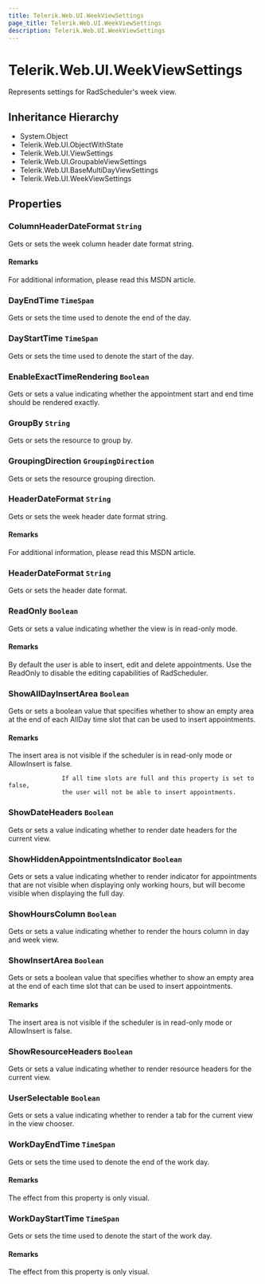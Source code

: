 ```yaml
---
title: Telerik.Web.UI.WeekViewSettings
page_title: Telerik.Web.UI.WeekViewSettings
description: Telerik.Web.UI.WeekViewSettings
---
```


# Telerik.Web.UI.WeekViewSettings

Represents settings for RadScheduler's week view.

## Inheritance Hierarchy

* System.Object
* Telerik.Web.UI.ObjectWithState
* Telerik.Web.UI.ViewSettings
* Telerik.Web.UI.GroupableViewSettings
* Telerik.Web.UI.BaseMultiDayViewSettings
* Telerik.Web.UI.WeekViewSettings

## Properties

###  ColumnHeaderDateFormat `String`

Gets or sets the week column header date format string.

#### Remarks
For additional information, please read this
            MSDN article.

###  DayEndTime `TimeSpan`

Gets or sets the time used to denote the end of the day.

###  DayStartTime `TimeSpan`

Gets or sets the time used to denote the start of the day.

###  EnableExactTimeRendering `Boolean`

Gets or sets a value indicating whether the appointment start and end time should be rendered exactly.

###  GroupBy `String`

Gets or sets the resource to group by.

###  GroupingDirection `GroupingDirection`

Gets or sets the resource grouping direction.

###  HeaderDateFormat `String`

Gets or sets the week header date format string.

#### Remarks
For additional information, please read this
            MSDN article.

###  HeaderDateFormat `String`

Gets or sets the header date format.

###  ReadOnly `Boolean`

Gets or sets a value indicating whether the view is in read-only mode.

#### Remarks
By default the user is able to insert, edit and delete appointments. Use the ReadOnly to disable the editing capabilities of RadScheduler.

###  ShowAllDayInsertArea `Boolean`

Gets or sets a boolean value that specifies whether to
                   show an empty area at the end of each AllDay time slot that can
                   be used to insert appointments.

#### Remarks
The insert area is not visible if the scheduler is in read-only mode or
                   AllowInsert is false.
                   
                   If all time slots are full and this property is set to false,
                   the user will not be able to insert appointments.

###  ShowDateHeaders `Boolean`

Gets or sets a value indicating whether to render date headers for the current view.

###  ShowHiddenAppointmentsIndicator `Boolean`

Gets or sets a value indicating whether to render indicator for appointments
            that are not visible when displaying only working hours, but will become visible when
            displaying the full day.

###  ShowHoursColumn `Boolean`

Gets or sets a value indicating whether to render the hours column in day and week view.

###  ShowInsertArea `Boolean`

Gets or sets a boolean value that specifies whether to
                   show an empty area at the end of each time slot that can
                   be used to insert appointments.

#### Remarks
The insert area is not visible if the scheduler is in read-only mode or
                   AllowInsert is false.

###  ShowResourceHeaders `Boolean`

Gets or sets a value indicating whether to render resource headers for the current view.

###  UserSelectable `Boolean`

Gets or sets a value indicating whether to render a tab for the current view in the view chooser.

###  WorkDayEndTime `TimeSpan`

Gets or sets the time used to denote the end of the work day.

#### Remarks
The effect from this property is only visual.

###  WorkDayStartTime `TimeSpan`

Gets or sets the time used to denote the start of the work day.

#### Remarks
The effect from this property is only visual.

